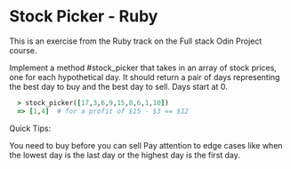 # Stock Picker - Ruby
This is an exercise from the Ruby track on the Full stack Odin Project course.

Implement a method #stock_picker that takes in an array of stock prices, one for each hypothetical day. It should return a pair of days representing the best day to buy and the best day to sell. Days start at 0.
``` ruby
  > stock_picker([17,3,6,9,15,8,6,1,10])
  => [1,4]  # for a profit of $15 - $3 == $12
```
Quick Tips:

You need to buy before you can sell
Pay attention to edge cases like when the lowest day is the last day or the highest day is the first day.